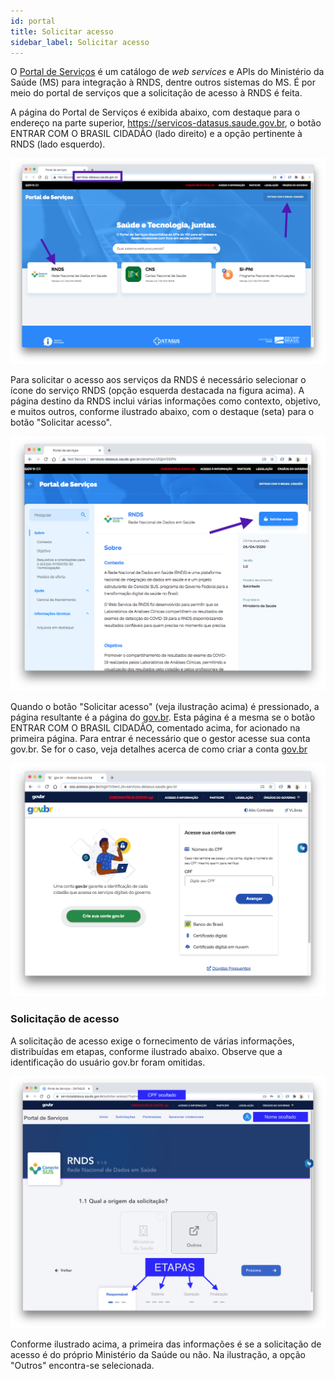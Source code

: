 ```yaml
---
id: portal
title: Solicitar acesso
sidebar_label: Solicitar acesso
---
```


O [Portal de Serviços](https://servicos-datasus.saude.gov.br/) é um catálogo de _web services_ e APIs do Ministério da Saúde (MS) para integração à RNDS, dentre outros sistemas do MS. É por meio do portal de
serviços que a solicitação de acesso à RNDS é feita.

A página do Portal de Serviços é exibida abaixo, com destaque para o endereço na parte superior, https://servicos-datasus.saude.gov.br, o botão ENTRAR COM O BRASIL CIDADÃO (lado direito) e a opção pertinente à RNDS (lado esquerdo).

![Portal de serviços](../../static/img/portal-servicos.png)

Para solicitar o acesso aos serviços da RNDS é necessário selecionar o ícone do serviço RNDS (opção esquerda destacada na figura acima). A página destino da RNDS inclui várias informações como contexto, objetivo, e muitos outros, conforme ilustrado abaixo, com o destaque (seta) para o botão "Solicitar acesso". 

![solicitar acesso](../../static/img/rnds-solicitar-acesso.png)

Quando o botão "Solicitar acesso" (veja ilustração acima) é pressionado, a página resultante é a página do [gov.br](https://acesso.gov.br). Esta página é a mesma se o botão ENTRAR COM O BRASIL CIDADÃO, comentado acima, for acionado na primeira página. Para entrar é necessário que o gestor acesse sua conta gov.br. Se for o caso, veja detalhes acerca de como criar a conta [gov.br](./gov.br.md)

![gov.br](../../static/img/gov.br.png)

### Solicitação de acesso

A solicitação de acesso exige o fornecimento de várias informações, distribuídas em etapas, conforme ilustrado abaixo. Observe que a identificação do usuário gov.br foram omitidas.

![etapas da solicitação](../../static/img/rnds-etapas-solicitacao.png)

Conforme ilustrado acima, a primeira das informações é se a solicitação
de acesso é do próprio Ministério da Saúde ou não. Na ilustração, a opção
"Outros" encontra-se selecionada. 

